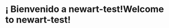 # <a name="welcome-to-newart-test"></a><span data-ttu-id="6c92e-101">¡ Bienvenido a newart-test!</span><span class="sxs-lookup"><span data-stu-id="6c92e-101">Welcome to newart-test!</span></span>